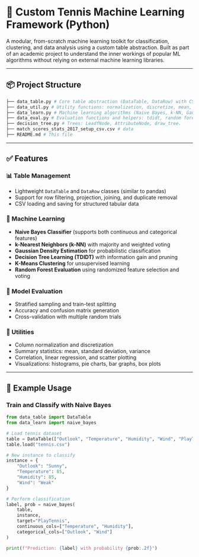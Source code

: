 # 🧠 Custom Tennis Machine Learning Framework (Python)

A modular, from-scratch machine learning toolkit for classification, clustering, and data analysis using a custom table abstraction. Built as part of an academic project to understand the inner workings of popular ML algorithms without relying on external machine learning libraries.

---

## 📦 Project Structure
```bash
├── data_table.py # Core table abstraction (DataTable, DataRow) with CSV support
├── data_util.py # Utility functions: normalization, discretize, mean, variance, etc.
├── data_learn.py # Machine learning algorithms (Naive Bayes, k-NN, Gaussian Density, K-Means, etc)
├── data_eval.py # Evaluation functions and helpers: tdidt, random forest eval, stratify, union all, etc.
├── decision_tree.py # Trees: LeadfNode, AttributeNode, draw_tree.
├── match_scores_stats_2017_setup_csv.csv # data
├── README.md # This file
```
---

## ✅ Features

### 📊 Table Management
- Lightweight `DataTable` and `DataRow` classes (similar to pandas)
- Support for row filtering, projection, joining, and duplicate removal
- CSV loading and saving for structured tabular data

### 🤖 Machine Learning
- **Naive Bayes Classifier** (supports both continuous and categorical features)
- **k-Nearest Neighbors (k-NN)** with majority and weighted voting
- **Gaussian Density Estimation** for probabilistic classification
- **Decision Tree Learning (TDIDT)** with information gain and pruning
- **K-Means Clustering** for unsupervised learning
- **Random Forest Evaluation** using randomized feature selection and voting

### 🧪 Model Evaluation
- Stratified sampling and train-test splitting
- Accuracy and confusion matrix generation
- Cross-validation with multiple random trials

### 📐 Utilities
- Column normalization and discretization
- Summary statistics: mean, standard deviation, variance
- Correlation, linear regression, and scatter plotting
- Visualizations: histograms, pie charts, bar graphs, box plots

---

## 🧪 Example Usage

### Train and Classify with Naive Bayes

```python
from data_table import DataTable
from data_learn import naive_bayes

# Load tennis dataset
table = DataTable(["Outlook", "Temperature", "Humidity", "Wind", "PlayTennis"])
table.load("tennis.csv")

# New instance to classify
instance = {
    "Outlook": "Sunny",
    "Temperature": 85,
    "Humidity": 85,
    "Wind": "Weak"
}

# Perform classification
label, prob = naive_bayes(
    table,
    instance,
    target="PlayTennis",
    continuous_cols=["Temperature", "Humidity"],
    categorical_cols=["Outlook", "Wind"]
)

print(f"Prediction: {label} with probability {prob:.2f}")
```

